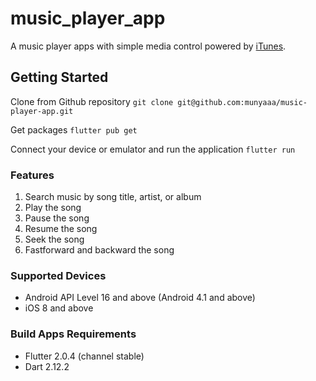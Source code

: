 # music_player_app

A music player apps with simple media control powered by [iTunes](https://affiliate.itunes.apple.com/resources/documentation/itunes-store-web-service-search-api "iTunes").

## Getting Started
Clone from Github repository
`git clone git@github.com:munyaaa/music-player-app.git`

Get packages
`flutter pub get`

Connect your device or emulator and run the application
`flutter run`

### Features
1. Search music by song title, artist, or album
1. Play the song
1. Pause the song
1. Resume the song
1. Seek the song
1. Fastforward and backward the song

### Supported Devices
- Android API Level 16 and above (Android 4.1 and above)
- iOS 8 and above

### Build Apps Requirements
- Flutter 2.0.4 (channel stable)
- Dart 2.12.2